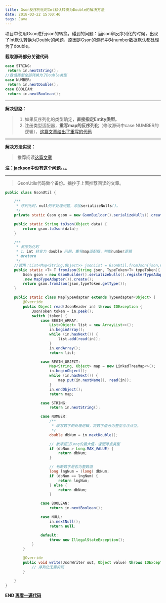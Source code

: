 ```yaml
---
title: Gson反序列化时Int默认转换为Double的解决方法
date: 2018-03-22 15:00:46
tags: Java
---
```


项目中使用Gson进行json的转换，碰到的问题：当json窜反序列化的时候，出现了Int默认转换为Double的问题，原因是Gson的源码中对number数据默认都处理为了double。

**截取源码部分关键代码**

``` Java
case STRING:
 return in.nextString();
//数值类型全部转换为了Double类型
case NUMBER:
 return in.nextDouble();
case BOOLEAN:
 return in.nextBoolean();
```

----

**解决思路：**
> 1. 如果反序列化的类型确定，**直接指定Entity类型**。
> 2. 注册类型适配器，**重写map的反序列化**（修改源码中case NUMBER的逻辑），[这篇文章给出了重写的代码](http://www.lidetao.com/java-gson-json2map-int2double.html/comment-page-1#comment-2368)

----

**解决方法实现：**
> 推荐阅读[这篇文章](http://www.lidetao.com/java-gson-json2map-int2double.html/comment-page-1#comment-2368)

**注：jackson中没有这个问题。。。**


-----

>  <span id="codeHead">GsonUtils</span>代码做个备份。摘抄于上面推荐阅读的文章。

``` Java
public class GsonUtil {

    /**
     * 序列化时，null列不处理问题，添加serializeNulls()。
     */
    private static Gson gson = new GsonBuilder().serializeNulls().create();

    public static String toJson(Object data) {
        return gson.toJson(data);
    }

    /**
     * 反序列化时
     * 1、int 转变为 double 问题，重写map适配器，判断number逻辑
     * @return
     */
    //调用：List<Map<String,Object>> jsonList = GsonUtil.fromJson(json,new TypeToken<List<Map<String,Object>>>(){});
    public static <T> T fromJson(String json, TypeToken<T> typeToken){
        Gson gson = new GsonBuilder().serializeNulls().registerTypeAdapter(new TypeToken<Map<String,Object>>(){}.getType()
		,new MapTypeAdapter()).create();
        return gson.fromJson(json,typeToken.getType());
    }

    public static class MapTypeAdapter extends TypeAdapter<Object> {
        @Override
        public Object read(JsonReader in) throws IOException {
            JsonToken token = in.peek();
            switch (token) {
                case BEGIN_ARRAY:
                    List<Object> list = new ArrayList<>();
                    in.beginArray();
                    while (in.hasNext()) {
                        list.add(read(in));
                    }
                    in.endArray();
                    return list;

                case BEGIN_OBJECT:
                    Map<String, Object> map = new LinkedTreeMap<>();
                    in.beginObject();
                    while (in.hasNext()) {
                        map.put(in.nextName(), read(in));
                    }
                    in.endObject();
                    return map;

                case STRING:
                    return in.nextString();

                case NUMBER:
                    /**
                     * 改写数字的处理逻辑，将数字值分为整型与浮点型。
                     */
                    double dbNum = in.nextDouble();

                    // 数字超过long的最大值，返回浮点类型
                    if (dbNum > Long.MAX_VALUE) {
                        return dbNum;
                    }

                    // 判断数字是否为整数值
                    long lngNum = (long) dbNum;
                    if (dbNum == lngNum) {
                        return lngNum;
                    } else {
                        return dbNum;
                    }

                case BOOLEAN:
                    return in.nextBoolean();

                case NULL:
                    in.nextNull();
                    return null;

                default:
                    throw new IllegalStateException();
            }
        }

        @Override
        public void write(JsonWriter out, Object value) throws IOException {
            // 序列化无需实现
        }

    }
}
```  

 **END [再看一遍代码](#codeHead)**
